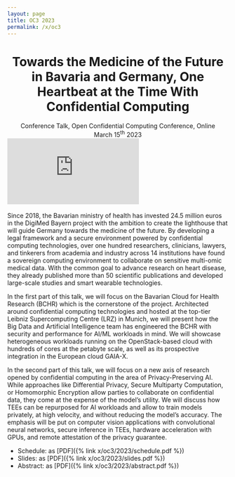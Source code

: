 ```yaml
---
layout: page
title: OC3 2023
permalink: /x/oc3
---
```


<center>
<h1>Towards the Medicine of the Future in Bavaria and Germany, One Heartbeat at the Time With Confidential Computing</h1>
Conference Talk, Open Confidential Computing Conference, Online<br>
March 15<sup>th</sup> 2023
</center>

<div class="iframe-container">
<iframe src="https://www.youtube-nocookie.com/embed/013OkV_LupE" title="YouTube video player" frameborder="0" allow="accelerometer; autoplay; clipboard-write; encrypted-media; gyroscope; picture-in-picture; web-share" allowfullscreen></iframe>
</div>

<br>
Since 2018, the Bavarian ministry of health has invested 24.5 million euros in the DigiMed Bayern project with the ambition to create the lighthouse that will guide Germany towards the medicine of the future. By developing a legal framework and a secure environment powered by confidential computing technologies, over one hundred researchers, clinicians, lawyers, and tinkerers from academia and industry across 14 institutions have found a sovereign computing environment to collaborate on sensitive multi-omic medical data. With the common goal to advance research on heart disease, they already published more than 50 scientific publications and developed large-scale studies and smart wearable technologies.

In the first part of this talk, we will focus on the Bavarian Cloud for Health Research (BCHR) which is the cornerstone of the project. Architected around confidential computing technologies and hosted at the top-tier Leibniz Supercomputing Centre (LRZ) in Munich, we will present how the Big Data and Artificial Intelligence team has engineered the BCHR with security and performance for AI/ML workloads in mind. We will showcase heterogeneous workloads running on the OpenStack-based cloud with hundreds of cores at the petabyte scale, as well as its prospective integration in the European cloud GAIA-X.

In the second part of this talk, we will focus on a new axis of research opened by confidential computing in the area of Privacy-Preserving AI. While approaches like Differential Privacy, Secure Multiparty Computation, or Homomorphic Encryption allow parties to collaborate on confidential data, they come at the expense of the model’s utility. We will discuss how TEEs can be repurposed for AI workloads and allow to train models privately, at high velocity, and without reducing the model’s accuracy. The emphasis will be put on computer vision applications with convolutional neural networks, secure inference in TEEs, hardware acceleration with GPUs, and remote attestation of the privacy guarantee.

- Schedule: as [PDF]({% link x/oc3/2023/schedule.pdf %})
- Slides: as [PDF]({% link x/oc3/2023/slides.pdf %})
- Abstract: as [PDF]({% link x/oc3/2023/abstract.pdf %})

<br><br><br><br>